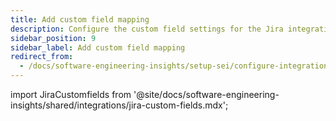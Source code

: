 ```yaml
---
title: Add custom field mapping
description: Configure the custom field settings for the Jira integration
sidebar_position: 9
sidebar_label: Add custom field mapping
redirect_from:
  - /docs/software-engineering-insights/setup-sei/configure-integrations/jira/custom-fields
---
```


import JiraCustomfields from '@site/docs/software-engineering-insights/shared/integrations/jira-custom-fields.mdx';

<JiraCustomfields />